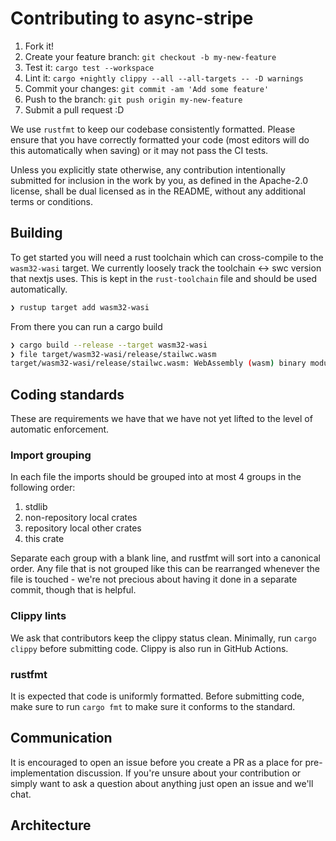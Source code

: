 # Contributing to async-stripe

1. Fork it!
2. Create your feature branch: `git checkout -b my-new-feature`
3. Test it: `cargo test --workspace`
4. Lint it: `cargo +nightly clippy --all --all-targets -- -D warnings`
5. Commit your changes: `git commit -am 'Add some feature'`
6. Push to the branch: `git push origin my-new-feature`
7. Submit a pull request :D

We use `rustfmt` to keep our codebase consistently formatted. Please ensure that
you have correctly formatted your code (most editors will do this automatically
when saving) or it may not pass the CI tests.

Unless you explicitly state otherwise, any contribution intentionally
submitted for inclusion in the work by you, as defined in the
Apache-2.0 license, shall be dual licensed as in the README, without any
additional terms or conditions.

## Building

To get started you will need a rust toolchain which can cross-compile to the
`wasm32-wasi` target. We currently loosely track the toolchain <-> swc version
that nextjs uses. This is kept in the `rust-toolchain` file and should be
used automatically.

```sh
❯ rustup target add wasm32-wasi
```

From there you can run a cargo build

```sh
❯ cargo build --release --target wasm32-wasi
❯ file target/wasm32-wasi/release/stailwc.wasm
target/wasm32-wasi/release/stailwc.wasm: WebAssembly (wasm) binary module version 0x1 (MVP)
```

## Coding standards

These are requirements we have that we have not yet lifted to the level of
automatic enforcement.

### Import grouping

In each file the imports should be grouped into at most 4 groups in the
following order:

1. stdlib
2. non-repository local crates
3. repository local other crates
4. this crate

Separate each group with a blank line, and rustfmt will sort into a canonical
order. Any file that is not grouped like this can be rearranged whenever the
file is touched - we're not precious about having it done in a separate commit,
though that is helpful.

### Clippy lints

We ask that contributors keep the clippy status clean. Minimally, run `cargo clippy`
before submitting code. Clippy is also run in GitHub Actions.

### rustfmt

It is expected that code is uniformly formatted. Before submitting code, make sure
to run `cargo fmt` to make sure it conforms to the standard.

## Communication

It is encouraged to open an issue before you create a PR as a place for pre-implementation
discussion. If you're unsure about your contribution or simply want to ask a question about anything just open an issue and we'll chat.

## Architecture
